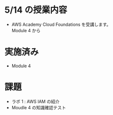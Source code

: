 # 5/14 の授業内容
- AWS Academy Cloud Foundations を受講します。  
  Module 4 から

# 実施済み
- Module 4

# 課題
- ラボ 1 : AWS IAM の紹介
- Moudle 4 の知識確認テスト
